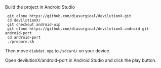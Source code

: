 Build the project in Android Studio

```
 git clone https://github.com/diasurgical/devilutionX.git
 cd devilutionX/
 git checkout android-wip
 git clone https://github.com/diasurgical/devilutionX-android.git android-port
 cd android-port
 ./prepare.sh
```

Then move `diabdat.mpq` to `/sdcard/` on your device.

Open devilutionX/android-port in Android Studio and click the play button.
